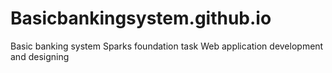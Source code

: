 # Basicbankingsystem.github.io
Basic banking system  Sparks foundation task  Web application development and designing
